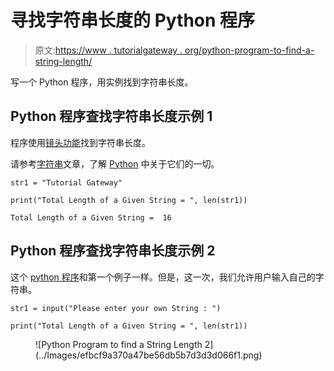 # 寻找字符串长度的 Python 程序

> 原文:[https://www . tutorialgateway . org/python-program-to-find-a-string-length/](https://www.tutorialgateway.org/python-program-to-find-a-string-length/)

写一个 Python 程序，用实例找到字符串长度。

## Python 程序查找字符串长度示例 1

程序使用[镜头功能](https://www.tutorialgateway.org/python-len-function/)找到字符串长度。

请参考[字符串](https://www.tutorialgateway.org/python-string/)文章，了解 [Python](https://www.tutorialgateway.org/python-tutorial/) 中关于它们的一切。

```
str1 = "Tutorial Gateway"

print("Total Length of a Given String = ", len(str1))
```

```
Total Length of a Given String =  16
```

## Python 程序查找字符串长度示例 2

这个 [python 程序](https://www.tutorialgateway.org/python-programming-examples/)和第一个例子一样。但是，这一次，我们允许用户输入自己的字符串。

```
str1 = input("Please enter your own String : ")

print("Total Length of a Given String = ", len(str1))
```

<figure class="wp-block-image">![Python Program to find a String Length 2](../Images/efbcf9a370a47be56db5b7d3d3d066f1.png)</figure>
